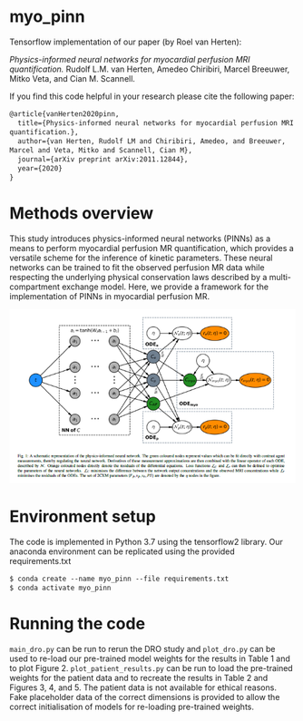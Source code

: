 # myo_pinn
Tensorflow implementation of our paper (by Roel van Herten):

*Physics-informed neural networks for myocardial perfusion MRI quantification.* Rudolf L.M. van Herten, Amedeo Chiribiri, Marcel Breeuwer, Mitko Veta, and Cian M. Scannell.

If you find this code helpful in your research please cite the following paper:
```
@article{vanHerten2020pinn,
  title={Physics-informed neural networks for myocardial perfusion MRI quantification.},
  author={van Herten, Rudolf LM and Chiribiri, Amedeo, and Breeuwer, Marcel and Veta, Mitko and Scannell, Cian M},
  journal={arXiv preprint arXiv:2011.12844},
  year={2020}
}
```

# Methods overview 
This study introduces physics-informed neural networks (PINNs) as a means to perform myocardial perfusion MR quantification, which provides a versatile scheme for the inference of kinetic parameters. These neural networks can be trained to fit the observed perfusion MR data while respecting the underlying physical conservation laws described by a multi-compartment exchange model. Here, we provide a framework for the implementation of PINNs in myocardial perfusion MR.

![Methods overview](PINN_v4.png)

# Environment setup
The code is implemented in Python 3.7 using the tensorflow2 library. Our anaconda environment can be replicated using the provided requirements.txt
```  
$ conda create --name myo_pinn --file requirements.txt
$ conda activate myo_pinn
```

# Running the code
`main_dro.py` can be run to rerun the DRO study and `plot_dro.py` can be used to re-load our pre-trained model weights for the results in Table 1 and to plot Figure 2. `plot_patient_results.py` can be run to load the pre-trained weights for the patient data and to recreate the results in Table 2 and Figures 3, 4, and 5. The patient data is not available for ethical reasons. Fake placeholder data of the correct dimensions is provided to allow the correct initialisation of models for re-loading pre-trained weights.
